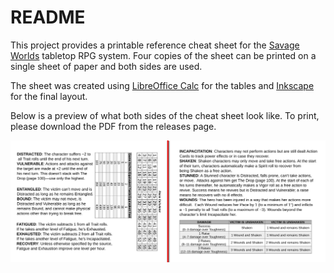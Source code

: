 # README

This project provides a printable reference cheat sheet for the [Savage Worlds](https://www.peginc.com/product-category/savage-worlds/) tabletop RPG system. Four copies of the sheet can be printed on a single sheet of paper and both sides are used.

The sheet was created using [LibreOffice Calc](https://www.libreoffice.org/discover/calc/) for the tables and [Inkscape](https://inkscape.org/) for the final layout.

Below is a preview of what both sides of the cheat sheet look like. To print, please download the PDF from the releases page.

![Preview](./preview-both_sides.png)

